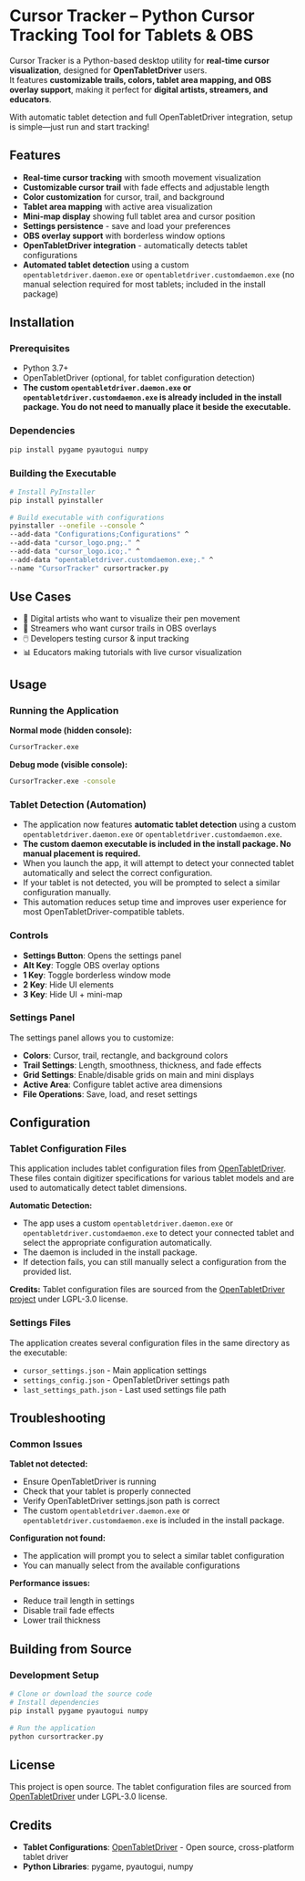 # Cursor Tracker – Python Cursor Tracking Tool for Tablets & OBS

Cursor Tracker is a Python-based desktop utility for **real-time cursor visualization**, designed for **OpenTabletDriver** users.  
It features **customizable trails, colors, tablet area mapping, and OBS overlay support**, making it perfect for **digital artists, streamers, and educators**.  

With automatic tablet detection and full OpenTabletDriver integration, setup is simple—just run and start tracking!
 
## Features 
 
- **Real-time cursor tracking** with smooth movement visualization 
- **Customizable cursor trail** with fade effects and adjustable length 
- **Color customization** for cursor, trail, and background 
- **Tablet area mapping** with active area visualization 
- **Mini-map display** showing full tablet area and cursor position 
- **Settings persistence** - save and load your preferences 
- **OBS overlay support** with borderless window options 
- **OpenTabletDriver integration** - automatically detects tablet configurations 
- **Automated tablet detection** using a custom `opentabletdriver.daemon.exe` or `opentabletdriver.customdaemon.exe` (no manual selection required for most tablets; included in the install package)

## Installation 
 
### Prerequisites 
- Python 3.7+ 
- OpenTabletDriver (optional, for tablet configuration detection) 
- **The custom `opentabletdriver.daemon.exe` or `opentabletdriver.customdaemon.exe` is already included in the install package. You do not need to manually place it beside the executable.**
 
### Dependencies 
```bash 
pip install pygame pyautogui numpy 
``` 
 
### Building the Executable 
```bash 
# Install PyInstaller 
pip install pyinstaller 
 
# Build executable with configurations 
pyinstaller --onefile --console ^
--add-data "Configurations;Configurations" ^
--add-data "cursor_logo.png;." ^
--add-data "cursor_logo.ico;." ^
--add-data "opentabletdriver.customdaemon.exe;." ^
--name "CursorTracker" cursortracker.py
``` 

## Use Cases
- 🎨 Digital artists who want to visualize their pen movement
- 🎥 Streamers who want cursor trails in OBS overlays
- 🖱️ Developers testing cursor & input tracking
- 📊 Educators making tutorials with live cursor visualization

## Usage 
 
### Running the Application 
 
**Normal mode (hidden console):** 
```bash 
CursorTracker.exe 
``` 
 
**Debug mode (visible console):** 
```bash 
CursorTracker.exe -console 
``` 
 
### Tablet Detection (Automation)

- The application now features **automatic tablet detection** using a custom `opentabletdriver.daemon.exe` or `opentabletdriver.customdaemon.exe`.
- **The custom daemon executable is included in the install package. No manual placement is required.**
- When you launch the app, it will attempt to detect your connected tablet automatically and select the correct configuration.
- If your tablet is not detected, you will be prompted to select a similar configuration manually.
- This automation reduces setup time and improves user experience for most OpenTabletDriver-compatible tablets.

### Controls 
 
- **Settings Button**: Opens the settings panel 
- **Alt Key**: Toggle OBS overlay options 
- **1 Key**: Toggle borderless window mode 
- **2 Key**: Hide UI elements 
- **3 Key**: Hide UI + mini-map 
 
### Settings Panel 
 
The settings panel allows you to customize: 
 
- **Colors**: Cursor, trail, rectangle, and background colors 
- **Trail Settings**: Length, smoothness, thickness, and fade effects 
- **Grid Settings**: Enable/disable grids on main and mini displays 
- **Active Area**: Configure tablet active area dimensions 
- **File Operations**: Save, load, and reset settings 
 
## Configuration 
 
### Tablet Configuration Files 
 
This application includes tablet configuration files from [OpenTabletDriver](https://github.com/OpenTabletDriver/OpenTabletDriver). These files contain digitizer specifications for various tablet models and are used to automatically detect tablet dimensions. 

**Automatic Detection:**
- The app uses a custom `opentabletdriver.daemon.exe` or `opentabletdriver.customdaemon.exe` to detect your connected tablet and select the appropriate configuration automatically.
- The daemon is included in the install package.
- If detection fails, you can still manually select a configuration from the provided list.

**Credits:** Tablet configuration files are sourced from the [OpenTabletDriver project](https://github.com/OpenTabletDriver/OpenTabletDriver) under LGPL-3.0 license. 
 
### Settings Files 
 
The application creates several configuration files in the same directory as the executable: 
 
- `cursor_settings.json` - Main application settings 
- `settings_config.json` - OpenTabletDriver settings path 
- `last_settings_path.json` - Last used settings file path 
 
## Troubleshooting 
 
### Common Issues 
 
**Tablet not detected:** 
- Ensure OpenTabletDriver is running 
- Check that your tablet is properly connected 
- Verify OpenTabletDriver settings.json path is correct 
- The custom `opentabletdriver.daemon.exe` or `opentabletdriver.customdaemon.exe` is included in the install package.
 
**Configuration not found:** 
- The application will prompt you to select a similar tablet configuration 
- You can manually select from the available configurations 
 
**Performance issues:** 
- Reduce trail length in settings 
- Disable trail fade effects 
- Lower trail thickness 
 
## Building from Source 
 
### Development Setup 
```bash 
# Clone or download the source code 
# Install dependencies 
pip install pygame pyautogui numpy 
 
# Run the application 
python cursortracker.py 
``` 
 
## License 
 
This project is open source. The tablet configuration files are sourced from [OpenTabletDriver](https://github.com/OpenTabletDriver/OpenTabletDriver) under LGPL-3.0 license. 
 
## Credits 
 
- **Tablet Configurations**: [OpenTabletDriver](https://github.com/OpenTabletDriver/OpenTabletDriver) - Open source, cross-platform tablet driver 
- **Python Libraries**: pygame, pyautogui, numpy 
